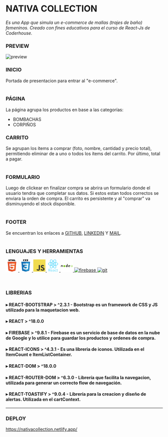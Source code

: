 # NATIVA COLLECTION 

*Es una App que simula un e-commerce de mallas (trajes de baño) femeninos. Creado con fines educativos para el curso de React-Js de Coderhouse.*

### PREVIEW

<img wid src="src/components/img/nativa_collection.gif" alt="preview" width="600"></img>

### INICIO

Portada de presentacion para entrar al "e-commerce".<br><br>

### PÁGINA

La página agrupa los productos en base a las categorías:

+ BOMBACHAS
+ CORPIÑOS


### CARRITO

Se agrupan los ítems a comprar (foto, nombre, cantidad y precio total), permitiendo eliminar de a uno o todos los ítems del carrito.
Por último, total a pagar.<br><br>

### FORMULARIO

Luego de clickear en finalizar compra se abrira un formulario donde el usuario tendra que completar sus datos. Si estos estan todos correctos se enviara la orden de compra. El carrito es persistente y al "comprar" va disminuyendo el stock disponible.<br><br>

### FOOTER

Se encuentran los enlaces a [GITHUB](https://github.com/Ernestol1977), [LINKEDIN](https://www.linkedin.com/in/ernesto-londero-b28571201/) Y [MAIL](mailto:ernestolondero@gmail.com).<br><br>

### LENGUAJES Y HERRAMIENTAS

<p align="left"> <a href="https://www.w3.org/html/" target="_blank" rel="noreferrer"> <img src="https://raw.githubusercontent.com/devicons/devicon/master/icons/html5/html5-original-wordmark.svg" alt="html5" width="40" height="40"/> </a> <a href="https://www.w3schools.com/css/" target="_blank" rel="noreferrer"> <img src="https://raw.githubusercontent.com/devicons/devicon/master/icons/css3/css3-original-wordmark.svg" alt="css3" width="40" height="40"/> </a> <a href="https://developer.mozilla.org/en-US/docs/Web/JavaScript" target="_blank" rel="noreferrer"> <img src="https://raw.githubusercontent.com/devicons/devicon/master/icons/javascript/javascript-original.svg" alt="javascript" width="40" height="40"/> </a> <a href="https://reactjs.org/" target="_blank" rel="noreferrer"> <img src="https://raw.githubusercontent.com/devicons/devicon/master/icons/react/react-original-wordmark.svg" alt="react" width="40" height="40"/> </a> <a href="https://nodejs.org" target="_blank" rel="noreferrer"> <img src="https://raw.githubusercontent.com/devicons/devicon/master/icons/nodejs/nodejs-original-wordmark.svg" alt="nodejs" width="40" height="40"/> </a> <a href="https://firebase.google.com/" target="_blank" rel="noreferrer"> <img src="https://www.vectorlogo.zone/logos/firebase/firebase-icon.svg" alt="firebase" width="40" height="40"/> </a> <a href="https://git-scm.com/" target="_blank" rel="noreferrer"> <img src="https://www.vectorlogo.zone/logos/git-scm/git-scm-icon.svg" alt="git" width="40" height="40"/> </a> </p><br>

 
### LIBRERIAS

#### ▸ **REACT-BOOTSTRAP** > ^2.3.1 - Bootstrap es un framework de CSS y JS utilizado para la maquetacion web. 

#### ▸ **REACT** > ^18.0.0 

#### ▸ **FIREBASE** > ^9.8.1 - Firebase es un servicio de base de datos en la nube de Google y lo utilice para guardar los productos y ordenes de compra. 

#### ▸ **REACT-ICONS** > ^4.3.1 - Es una libreria de iconos. Utilizada en el ItemCount e ItemListContainer. 

#### ▸ **REACT-DOM** > ^18.0.0

#### ▸ **REACT-ROUTER-DOM** > ^6.3.0 - Librería que facilita la navegacion, utilizada para generar un correcto flow de navegación. 

#### ▸ **REACT-TOASTIFY** > ^9.0.4 - Librería para la creacion y diseño de alertas. Utilizada en el cartContext.

---------------
 
### DEPLOY

https://nativacollection.netlify.app/
